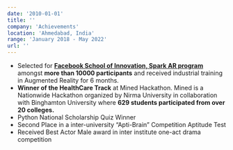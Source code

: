 ```yaml
---
date: '2010-01-01'
title: ''
company: 'Achievements'
location: 'Ahmedabad, India'
range: 'January 2018 - May 2022'
url: ''
---
```


- Selected for <b><a href="https://www.pupilfirst.org/fb" target="_blank">Facebook School of Innovation, Spark AR program</a></b> amongst **more than 10000 participants** and received industrial training in Augmented Reality for 6 months.
- **Winner of the HealthCare Track** at Mined Hackathon. Mined is a Nationwide Hackathon organized by Nirma University in collaboration with Binghamton University where **629 students participated from over 20 colleges.**
- Python National Scholarship Quiz Winner
- Second Place in a inter-university “Apti-Brain” Competition Aptitude Test
- Received Best Actor Male award in inter institute one-act drama competition
